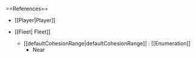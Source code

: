 ==References==
 * [[Player|Player]]

 * [[Fleet| Fleet]]
   * [[defaultCohesionRange|defaultCohesionRange]] : [[Enumeration]]
     * Near

